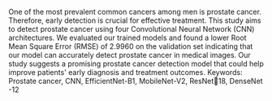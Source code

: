 One of the most prevalent common cancers among men is prostate
cancer. Therefore, early detection is crucial for effective treatment. This study 
aims to detect prostate cancer using four Convolutional Neural Network 
(CNN) architectures. We evaluated our trained models and found a lower
Root Mean Square Error (RMSE) of 2.9960 on the validation set indicating 
that our model can accurately detect prostate cancer in medical images. Our 
study suggests a promising prostate cancer detection model that could help 
improve patients' early diagnosis and treatment outcomes.
Keywords: Prostate cancer, CNN, EfficientNet-B1, MobileNet-V2, ResNet18, DenseNet -12
